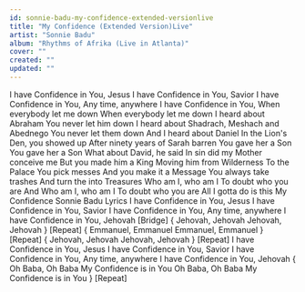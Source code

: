 ```yaml
---
id: sonnie-badu-my-confidence-extended-versionlive
title: "My Confidence (Extended Version)Live"
artist: "Sonnie Badu"
album: "Rhythms of Afrika (Live in Atlanta)"
cover: ""
created: ""
updated: ""
---
```


I have Confidence in You,
Jesus
I have Confidence in You,
Savior
I have Confidence in You,
Any time, anywhere
I have Confidence in You,
When everybody let me down
When everybody let me down
I heard about Abraham
You never let him down
I heard about Shadrach,
Meshach and Abednego
You never let them down
And I heard about Daniel
In the Lion's Den, you showed up
After ninety years of Sarah barren
You gave her a Son
You gave her a Son
What about David, he said
In sin did my Mother conceive me
But you made him a King
Moving him from Wilderness
To the Palace
You pick messes
And you make it a Message
You always take trashes
And turn the into Treasures
Who am I, who am I
To doubt who you are
And Who am I, who am I
To doubt who you are
All I gotta do is this
My Confidence  Sonnie Badu Lyrics
I have Confidence in You,
Jesus
I have Confidence in You,
Savior
I have Confidence in You,
Any time, anywhere
I have Confidence in You,
Jehovah
[Bridge]
{ Jehovah, Jehovah
Jehovah, Jehovah } [Repeat]
{ Emmanuel, Emmanuel
Emmanuel, Emmanuel } [Repeat]
{ Jehovah, Jehovah
Jehovah, Jehovah } [Repeat]
I have Confidence in You,
Jesus
I have Confidence in You,
Savior
I have Confidence in You,
Any time, anywhere
I have Confidence in You,
Jehovah
{ Oh Baba, Oh Baba
My Confidence is in You
Oh Baba, Oh Baba
My Confidence is in You } [Repeat]